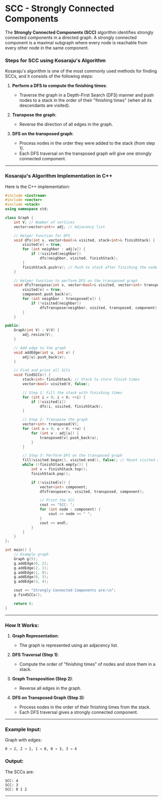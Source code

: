 # SCC - Strongly Connected Components
The **Strongly Connected Components (SCC)** algorithm identifies strongly connected components in a directed graph. A strongly connected component is a maximal subgraph where every node is reachable from every other node in the same component.

### Steps for SCC using **Kosaraju's Algorithm**
Kosaraju's algorithm is one of the most commonly used methods for finding SCCs, and it consists of the following steps:

1. **Perform a DFS to compute the finishing times**:
   - Traverse the graph in a Depth-First Search (DFS) manner and push nodes to a stack in the order of their "finishing times" (when all its descendants are visited).
   
2. **Transpose the graph**:
   - Reverse the direction of all edges in the graph.

3. **DFS on the transposed graph**:
   - Process nodes in the order they were added to the stack (from step 1).
   - Each DFS traversal on the transposed graph will give one strongly connected component.

---

### Kosaraju's Algorithm Implementation in C++

Here is the C++ implementation:

```cpp
#include <iostream>
#include <vector>
#include <stack>
using namespace std;

class Graph {
    int V; // Number of vertices
    vector<vector<int>> adj; // Adjacency list

    // Helper function for DFS
    void dfs(int v, vector<bool>& visited, stack<int>& finishStack) {
        visited[v] = true;
        for (int neighbor : adj[v]) {
            if (!visited[neighbor])
                dfs(neighbor, visited, finishStack);
        }
        finishStack.push(v); // Push to stack after finishing the node
    }

    // Helper function to perform DFS on the transposed graph
    void dfsTranspose(int v, vector<bool>& visited, vector<int> transposed[], vector<int>& component) {
        visited[v] = true;
        component.push_back(v);
        for (int neighbor : transposed[v]) {
            if (!visited[neighbor])
                dfsTranspose(neighbor, visited, transposed, component);
        }
    }

public:
    Graph(int V) : V(V) {
        adj.resize(V);
    }

    // Add edge to the graph
    void addEdge(int u, int v) {
        adj[u].push_back(v);
    }

    // Find and print all SCCs
    void findSCCs() {
        stack<int> finishStack; // Stack to store finish times
        vector<bool> visited(V, false);

        // Step 1: Fill the stack with finishing times
        for (int i = 0; i < V; ++i) {
            if (!visited[i])
                dfs(i, visited, finishStack);
        }

        // Step 2: Transpose the graph
        vector<int> transposed[V];
        for (int u = 0; u < V; ++u) {
            for (int v : adj[u]) {
                transposed[v].push_back(u);
            }
        }

        // Step 3: Perform DFS on the transposed graph
        fill(visited.begin(), visited.end(), false); // Reset visited array
        while (!finishStack.empty()) {
            int v = finishStack.top();
            finishStack.pop();

            if (!visited[v]) {
                vector<int> component;
                dfsTranspose(v, visited, transposed, component);

                // Print the SCC
                cout << "SCC: ";
                for (int node : component) {
                    cout << node << " ";
                }
                cout << endl;
            }
        }
    }
};

int main() {
    // Example graph
    Graph g(5);
    g.addEdge(0, 2);
    g.addEdge(2, 1);
    g.addEdge(1, 0);
    g.addEdge(0, 3);
    g.addEdge(3, 4);

    cout << "Strongly Connected Components are:\n";
    g.findSCCs();

    return 0;
}
```

---

### How It Works:
1. **Graph Representation**:
   - The graph is represented using an adjacency list.
   
2. **DFS Traversal (Step 1)**:
   - Compute the order of "finishing times" of nodes and store them in a stack.
   
3. **Graph Transposition (Step 2)**:
   - Reverse all edges in the graph.

4. **DFS on Transposed Graph (Step 3)**:
   - Process nodes in the order of their finishing times from the stack.
   - Each DFS traversal gives a strongly connected component.

---

### Example Input:
Graph with edges:
```
0 → 2, 2 → 1, 1 → 0, 0 → 3, 3 → 4
```

### Output:
The SCCs are:
```
SCC: 4 
SCC: 3 
SCC: 0 1 2
```

---  
